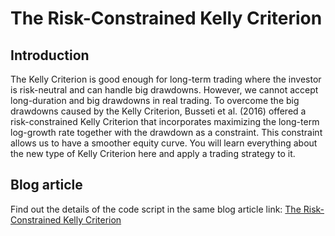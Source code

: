 # The Risk-Constrained Kelly Criterion

## Introduction 
The Kelly Criterion is good enough for long-term trading where the investor is risk-neutral and can handle big drawdowns. However, we cannot accept long-duration and big drawdowns in real trading. To overcome the big drawdowns caused by the Kelly Criterion, Busseti et al. (2016) offered a risk-constrained Kelly Criterion that incorporates maximizing the long-term log-growth rate together with the drawdown as a constraint. This constraint allows us to have a smoother equity curve. You will learn everything about the new type of Kelly Criterion here and apply a trading strategy to it.

## Blog article 
Find out the details of the code script in the same blog article link:
[The Risk-Constrained Kelly Criterion](https://blog.quantinsti.com/risk-constrained-kelly-criterion/)

